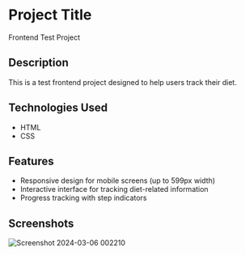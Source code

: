 # Project Title

Frontend Test Project

## Description

This is a test frontend project designed to help users track their diet. 

## Technologies Used

- HTML
- CSS

## Features

- Responsive design for mobile screens (up to 599px width)
- Interactive interface for tracking diet-related information
- Progress tracking with step indicators

## Screenshots

![Screenshot 2024-03-06 002210](https://github.com/Shakil171208/Fontend-Test-SoftLab-IT/assets/86729663/24a668d8-2327-49e3-928e-bd88bf7a7d9d)
